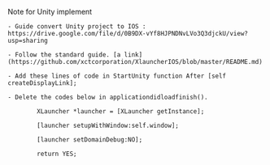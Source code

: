 Note for Unity implement

	- Guide convert Unity project to IOS : https://drive.google.com/file/d/0B9DX-vYf8HJPNDNvLVo3Q3djckU/view?usp=sharing

	- Follow the standard guide. [a link](https://github.com/xctcorporation/XlauncherIOS/blob/master/README.md)

	- Add these lines of code in StartUnity function After [self createDisplayLink]; 
	
	- Delete the codes below in applicationdidloadfinish(). 

            XLauncher *launcher = [XLauncher getInstance];

            [launcher setupWithWindow:self.window];

            [launcher setDomainDebug:NO]; 

            return YES;

	
